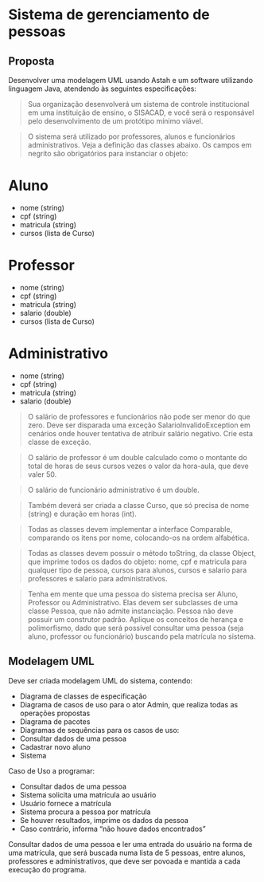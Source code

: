 # Sistema de gerenciamento de pessoas

## Proposta
Desenvolver uma modelagem UML usando Astah e um software utilizando linguagem Java, atendendo às seguintes especificações:
> Sua organização desenvolverá um sistema de controle institucional em uma instituição de ensino, o SISACAD, e você será o responsável pelo desenvolvimento de um protótipo mínimo viável.

> O sistema será utilizado por professores, alunos e funcionários administrativos. Veja a definição das classes abaixo. Os campos em negrito são obrigatórios para instanciar o objeto:

# Aluno
- nome (string)
- cpf (string)
- matricula (string)
- cursos (lista de Curso)

# Professor
- nome (string)
- cpf (string)
- matricula (string)
- salario (double)
- cursos (lista de Curso)

# Administrativo
- nome (string)
- cpf (string)
- matricula (string)
- salario (double)

> O salário de professores e funcionários não pode ser menor do que zero. Deve ser disparada uma exceção SalarioInvalidoException em cenários onde houver tentativa de atribuir salário negativo. Crie esta classe de exceção.

> O salário de professor é um double calculado como o montante do total de horas de seus cursos vezes o valor da hora-aula, que deve valer 50.

> O salário de funcionário administrativo é um double.

> Também deverá ser criada a classe Curso, que só precisa de nome (string) e duração em horas (int).

> Todas as classes devem implementar a interface Comparable, comparando os itens por nome, colocando-os na ordem alfabética.

> Todas as classes devem possuir o método toString, da classe Object, que imprime todos os dados do objeto: nome, cpf e matricula para qualquer tipo de pessoa, cursos para alunos, cursos e salario para professores e salario para administrativos.

> Tenha em mente que uma pessoa do sistema precisa ser Aluno, Professor ou Administrativo. Elas devem ser subclasses de uma classe Pessoa, que não admite instanciação. Pessoa não deve possuir um construtor padrão.
> Aplique os conceitos de herança e polimorfismo, dado que será possível consultar uma pessoa (seja aluno, professor ou funcionário) buscando pela matrícula no sistema.

## Modelagem UML

Deve ser criada modelagem UML do sistema, contendo:

- Diagrama de classes de especificação
- Diagrama de casos de uso para o ator Admin, que realiza todas as operações propostas
- Diagrama de pacotes
- Diagramas de sequências para os casos de uso:
- Consultar dados de uma pessoa
- Cadastrar novo aluno
- Sistema

Caso de Uso a programar:

- Consultar dados de uma pessoa
- Sistema solicita uma matrícula ao usuário
- Usuário fornece a matrícula
- Sistema procura a pessoa por matrícula
- Se houver resultados, imprime os dados da pessoa
- Caso contrário, informa “não houve dados encontrados”

Consultar dados de uma pessoa e ler uma entrada do usuário na forma de uma matrícula, que será buscada numa lista de 5 pessoas, entre alunos, professores e administrativos, que deve ser povoada e mantida a cada execução do programa.
